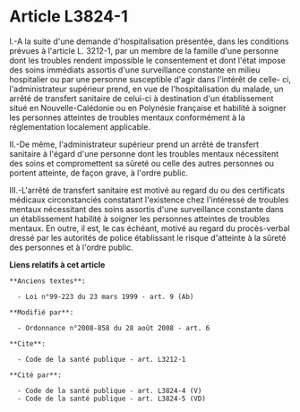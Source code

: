 # Article L3824-1

I.-A la suite d'une demande d'hospitalisation présentée, dans les conditions prévues à l'article L. 3212-1, par un membre de
la famille d'une personne dont les troubles rendent impossible le consentement et dont l'état impose des soins immédiats
assortis d'une surveillance constante en milieu hospitalier ou par une personne susceptible d'agir dans l'intérêt de celle-
ci, l'administrateur supérieur prend, en vue de l'hospitalisation du malade, un arrêté de transfert sanitaire de celui-ci à
destination d'un établissement situé en Nouvelle-Calédonie ou en Polynésie française et habilité à soigner les personnes
atteintes de troubles mentaux conformément à la réglementation localement applicable. 

II.-De même, l'administrateur supérieur prend un arrêté de transfert sanitaire à l'égard d'une personne dont les troubles
mentaux nécessitent des soins et compromettent sa sûreté ou celle des autres personnes ou portent atteinte, de façon grave, à
l'ordre public. 

III.-L'arrêté de transfert sanitaire est motivé au regard du ou des certificats médicaux circonstanciés constatant
l'existence chez l'intéressé de troubles mentaux nécessitant des soins assortis d'une surveillance constante dans un
établissement habilité à soigner les personnes atteintes de troubles mentaux. En outre, il est, le cas échéant, motivé au
regard du procès-verbal dressé par les autorités de police établissant le risque d'atteinte à la sûreté des personnes et à
l'ordre public.

**Liens relatifs à cet article**

	**Anciens textes**:

	  - Loi n°99-223 du 23 mars 1999 - art. 9 (Ab)

	**Modifié par**:

	  - Ordonnance n°2008-858 du 28 août 2008 - art. 6

	**Cite**:

	  - Code de la santé publique - art. L3212-1

	**Cité par**:

	  - Code de la santé publique - art. L3824-4 (V)
	  - Code de la santé publique - art. L3824-5 (VD)
